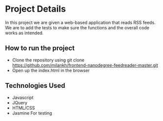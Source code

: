 # Project Details

In this project we are given a web-based application that reads RSS feeds. We are to add the tests to make sure the functions and the overall code works as intended. 


## How to run the project

- Clone the repository using git clone https://github.com/milankh/frontend-nanodegree-feedreader-master.git
- Open up the index.html in the browser

## Technologies Used

- Javascript
- JQuery
- HTML/CSS
- Jasmine For testing


